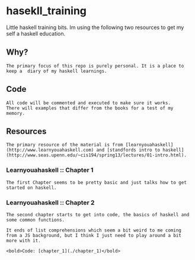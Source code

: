 # hasekll_training

Little haskell training bits.
Im using the following two resources to get my self a haskell education.

## Why?

    The primary focus of this repo is purely personal. It is a place to keep a  diary of my haskell learnings. 

## Code 

    All code will be commented and executed to make sure it works. 
    There will examples that differ from the books for a test of my memory.

## Resources 

    The primary resource of the material is from [learnyouahaskell](http://www.learnyouahaskell.com) and [standfords intro to haskell](http://www.seas.upenn.edu/~cis194/spring13/lectures/01-intro.html). 

### Learnyouahaskell :: Chapter 1 

    The first Chapter seems to be pretty basic and just talks how to get started on haskell.

### Learnyouahaskell :: Chapter 2

    The second chapter starts to get into code, the basics of haskell and some common functions. 

    It ends of list comprehensions which seem a bit weird to me coming from a JS background, but I think I just need to play around a bit more with it.

    <bold>Code: [chapter_1](./chapter_1)</bold>

    
